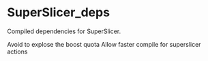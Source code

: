 # SuperSlicer_deps
Compiled dependencies for SuperSlicer.

Avoid to explose the boost quota
Allow faster compile for superslicer actions

